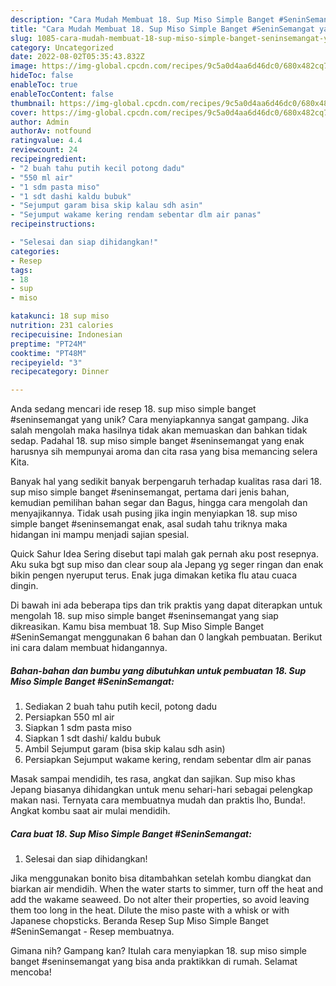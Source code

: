 ```yaml
---
description: "Cara Mudah Membuat 18. Sup Miso Simple Banget #SeninSemangat yang Lezat Sekali"
title: "Cara Mudah Membuat 18. Sup Miso Simple Banget #SeninSemangat yang Lezat Sekali"
slug: 1085-cara-mudah-membuat-18-sup-miso-simple-banget-seninsemangat-yang-lezat-sekali
category: Uncategorized
date: 2022-08-02T05:35:43.832Z
image: https://img-global.cpcdn.com/recipes/9c5a0d4aa6d46dc0/680x482cq70/18-sup-miso-simple-banget-seninsemangat-foto-resep-utama.jpg
hideToc: false
enableToc: true
enableTocContent: false
thumbnail: https://img-global.cpcdn.com/recipes/9c5a0d4aa6d46dc0/680x482cq70/18-sup-miso-simple-banget-seninsemangat-foto-resep-utama.jpg
cover: https://img-global.cpcdn.com/recipes/9c5a0d4aa6d46dc0/680x482cq70/18-sup-miso-simple-banget-seninsemangat-foto-resep-utama.jpg
author: Admin
authorAv: notfound
ratingvalue: 4.4
reviewcount: 24
recipeingredient:
- "2 buah tahu putih kecil potong dadu"
- "550 ml air"
- "1 sdm pasta miso"
- "1 sdt dashi kaldu bubuk"
- "Sejumput garam bisa skip kalau sdh asin"
- "Sejumput wakame kering rendam sebentar dlm air panas"
recipeinstructions:

- "Selesai dan siap dihidangkan!"
categories:
- Resep
tags:
- 18
- sup
- miso

katakunci: 18 sup miso 
nutrition: 231 calories
recipecuisine: Indonesian
preptime: "PT24M"
cooktime: "PT48M"
recipeyield: "3"
recipecategory: Dinner

---
```





Anda sedang mencari ide resep 18. sup miso simple banget #seninsemangat yang unik? Cara menyiapkannya sangat gampang. Jika salah mengolah maka hasilnya tidak akan memuaskan dan bahkan tidak sedap. Padahal 18. sup miso simple banget #seninsemangat yang enak harusnya sih mempunyai aroma dan cita rasa yang bisa memancing selera Kita.





Banyak hal yang sedikit banyak berpengaruh terhadap kualitas rasa dari 18. sup miso simple banget #seninsemangat, pertama dari jenis bahan, kemudian pemilihan bahan segar dan Bagus, hingga cara mengolah dan menyajikannya. Tidak usah pusing jika ingin menyiapkan 18. sup miso simple banget #seninsemangat enak,      asal sudah tahu triknya maka hidangan ini mampu menjadi sajian spesial.














Quick Sahur Idea Sering disebut tapi malah gak pernah aku post resepnya. Aku suka bgt sup miso dan clear soup ala Jepang yg seger ringan dan enak bikin pengen nyeruput terus. Enak juga dimakan ketika flu atau cuaca dingin.






Di bawah ini ada beberapa tips dan trik praktis yang dapat diterapkan untuk mengolah 18. sup miso simple banget #seninsemangat yang siap dikreasikan. Kamu bisa membuat 18. Sup Miso Simple Banget #SeninSemangat menggunakan 6 bahan dan 0 langkah pembuatan. Berikut ini cara dalam membuat hidangannya.

<!--inarticleads1-->

##### Bahan-bahan dan bumbu yang dibutuhkan untuk pembuatan 18. Sup Miso Simple Banget #SeninSemangat:

1. Sediakan 2 buah tahu putih kecil, potong dadu
1. Persiapkan 550 ml air
1. Siapkan 1 sdm pasta miso
1. Siapkan 1 sdt dashi/ kaldu bubuk
1. Ambil Sejumput garam (bisa skip kalau sdh asin)
1. Persiapkan Sejumput wakame kering, rendam sebentar dlm air panas


Masak sampai mendidih, tes rasa, angkat dan sajikan. Sup miso khas Jepang biasanya dihidangkan untuk menu sehari-hari sebagai pelengkap makan nasi. Ternyata cara membuatnya mudah dan praktis lho, Bunda!. Angkat kombu saat air mulai mendidih. 

<!--inarticleads2-->

##### Cara buat 18. Sup Miso Simple Banget #SeninSemangat:


1. Selesai dan siap dihidangkan!

Jika menggunakan bonito bisa ditambahkan setelah kombu diangkat dan biarkan air mendidih. When the water starts to simmer, turn off the heat and add the wakame seaweed. Do not alter their properties, so avoid leaving them too long in the heat. Dilute the miso paste with a whisk or with Japanese chopsticks. Beranda Resep Sup Miso Simple Banget #SeninSemangat - Resep membuatnya. 

Gimana nih? Gampang kan? Itulah cara menyiapkan 18. sup miso simple banget #seninsemangat yang bisa anda praktikkan di rumah. Selamat mencoba!
